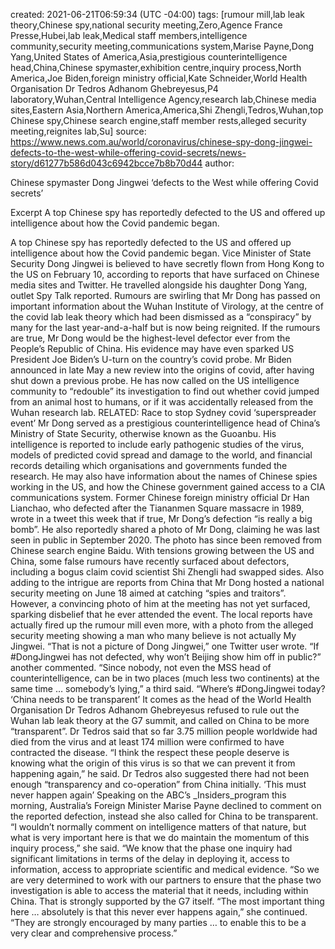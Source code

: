 
created: 2021-06-21T06:59:34 (UTC -04:00)
tags: [rumour mill,lab leak theory,Chinese spy,national security meeting,Zero,Agence France Presse,Hubei,lab leak,Medical staff members,intelligence community,security meeting,communications system,Marise Payne,Dong Yang,United States of America,Asia,prestigious counterintelligence head,China,Chinese spymaster,exhibition centre,inquiry process,North America,Joe Biden,foreign ministry official,Kate Schneider,World Health Organisation Dr Tedros Adhanom Ghebreyesus,P4 laboratory,Wuhan,Central Intelligence Agency,research lab,Chinese media sites,Eastern Asia,Northern America,America,Shi Zhengli,Tedros,Wuhan,top Chinese spy,Chinese search engine,staff member rests,alleged security meeting,reignites lab,Su]
source: https://www.news.com.au/world/coronavirus/chinese-spy-dong-jingwei-defects-to-the-west-while-offering-covid-secrets/news-story/d61277b586d043c6942bcce7b8b70d44
author: 

Chinese spymaster Dong Jingwei ‘defects to the West while offering Covid secrets’

Excerpt
A top Chinese spy has reportedly defected to the US and offered up intelligence about how the Covid pandemic began.


A top Chinese spy has reportedly defected to the US and offered up intelligence about how the Covid pandemic began.
Vice Minister of State Security Dong Jingwei is believed to have secretly flown from Hong Kong to the US on February 10, according to reports that have surfaced on Chinese media sites and Twitter.
He travelled alongside his daughter Dong Yang, outlet Spy Talk reported.
Rumours are swirling that Mr Dong has passed on important information about the Wuhan Institute of Virology, at the centre of the covid lab leak theory which had been dismissed as a “conspiracy” by many for the last year-and-a-half but is now being reignited.
If the rumours are true, Mr Dong would be the highest-level defector ever from the People’s Republic of China.
His evidence may have even sparked US President Joe Biden’s U-turn on the country’s covid probe. Mr Biden announced in late May a new review into the origins of covid, after having shut down a previous probe.
He has now called on the US intelligence community to “redouble” its investigation to find out whether covid jumped from an animal host to humans, or if it was accidentally released from the Wuhan research lab.
RELATED: Race to stop Sydney covid ‘superspreader event’
Mr Dong served as a prestigious counterintelligence head of China’s Ministry of State Security, otherwise known as the Guoanbu. His intelligence is reported to include early pathogenic studies of the virus, models of predicted covid spread and damage to the world, and financial records detailing which organisations and governments funded the research.
He may also have information about the names of Chinese spies working in the US, and how the Chinese government gained access to a CIA communications system.
Former Chinese foreign ministry official Dr Han Lianchao, who defected after the Tiananmen Square massacre in 1989, wrote in a tweet this week that if true, Mr Dong’s defection “is really a big bomb”.
He also reportedly shared a photo of Mr Dong, claiming he was last seen in public in September 2020. The photo has since been removed from Chinese search engine Baidu.
With tensions growing between the US and China, some false rumours have recently surfaced about defectors, including a bogus claim covid scientist Shi Zhengli had swapped sides.
Also adding to the intrigue are reports from China that Mr Dong hosted a national security meeting on June 18 aimed at catching “spies and traitors”. However, a convincing photo of him at the meeting has not yet surfaced, sparking disbelief that he ever attended the event.
The local reports have actually fired up the rumour mill even more, with a photo from the alleged security meeting showing a man who many believe is not actually My Jingwei.
“That is not a picture of Dong Jingwei,” one Twitter user wrote.
“If #DongJingwei has not defected, why won’t Beijing show him off in public?” another commented.
“Since nobody, not even the MSS head of counterintelligence, can be in two places (much less two continents) at the same time … somebody’s lying,” a third said. “Where’s #DongJingwei today?
‘China needs to be transparent’
It comes as the head of the World Health Organisation Dr Tedros Adhanom Ghebreyesus refused to rule out the Wuhan lab leak theory at the G7 summit, and called on China to be more “transparent”.
Dr Tedros said that so far 3.75 million people worldwide had died from the virus and at least 174 million were confirmed to have contracted the disease.
“I think the respect these people deserve is knowing what the origin of this virus is so that we can prevent it from happening again,” he said.
Dr Tedros also suggested there had not been enough “transparency and co-operation” from China initially.
‘This must never happen again’
Speaking on the ABC’s _Insiders_program this morning, Australia’s Foreign Minister Marise Payne declined to comment on the reported defection, instead she also called for China to be transparent.
“I wouldn’t normally comment on intelligence matters of that nature, but what is very important here is that we do maintain the momentum of this inquiry process,” she said.
“We know that the phase one inquiry had significant limitations in terms of the delay in deploying it, access to information, access to appropriate scientific and medical evidence.
“So we are very determined to work with our partners to ensure that the phase two investigation is able to access the material that it needs, including within China. That is strongly supported by the G7 itself.
“The most important thing here … absolutely is that this never ever happens again,” she continued. “They are strongly encouraged by many parties … to enable this to be a very clear and comprehensive process.”